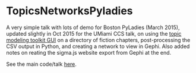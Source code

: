 # TopicsNetworksPyladies

A very simple talk with lots of demo for Boston PyLadies (March 2015), updated slightly in Oct 2015 for the UMiami CCS talk, on using the [topic modeling toolkit GUI](https://code.google.com/p/topic-modeling-tool/) on a directory of fiction chapters, post-processing the CSV output in Python, and creating a network to view in Gephi. Also added notes on reating the sigma.js website export from Gephi at the end.

See the main code/talk [here](http://nbviewer.ipython.org/github/arnicas/TopicsNetworksPyladies/blob/master/SimpleTopic%20Analysis%20and%20Networks.ipynb).

